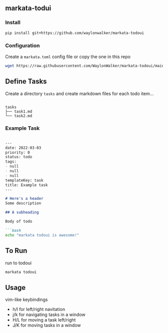 ## markata-todui

### Install


```bash
pip install git+https://github.com/waylonwalker/markata-todoui
```

### Configuration

Create a `markata.toml` config file or copy the one in this repo

```bash
wget https://raw.githubusercontent.com/WaylonWalker/markata-todoui/main/markata.example.toml -o markata.toml
```

## Define Tasks

Create a directory `tasks` and create markdown files for each todo item...

```

tasks
├── task1.md
└── task2.md

```

### Example Task

```markdown

---
date: 2022-03-03
priority: 0
status: todo
tags:
- null
- null
- null
templateKey: task
title: Example task 
---

# Here's a header
Some description

## A subheading

Body of todo

```bash
echo "markata todoui is awesome!"
```


## To Run

run to todoui


```bash
markata todoui
```

## Usage

vim-like keybindings

* h/l for left/right navitation
* j/k for navigating tasks in a window
* H/L for moving a task left/right 
* J/K for moving tasks in a window
